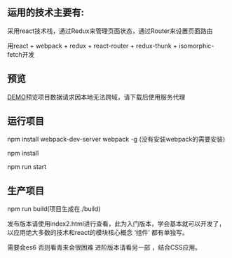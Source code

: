 ## 运用的技术主要有:
  采用react技术栈，通过Redux来管理页面状态，通过Router来设置页面路由 

  用react + webpack + redux + react-router + redux-thunk + isomorphic-fetch开发
## 预览
[DEMO](https://xuanshanbo.github.io/react-by/public/index2.html)预览项目数据请求因本地无法跨域，请下载后使用服务代理
## 运行项目
  npm install webpack-dev-server webpack -g (没有安装webpack的需要安装)

  npm install

  npm run start

## 生产项目
  npm run build(项目生成在./build)

  发布版本请使用index2.html进行查看，此为入门版本，学会基本就可以开发了，以应用绝大多数的技术和react的模块核心概念 ‘组件’ 都有单独写。

  需要会es6 否则看青来会很困难  进阶版本请看另一部 ，结合CSS应用。


